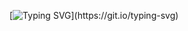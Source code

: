 [![Typing SVG](https://readme-typing-svg.herokuapp.com?color=4BF700&center=true&vCenter=true&lines=Hi+my+name+is+Ted.;I+design+things.;Frontends%2C+Backends%2C+UI%2FUX%2C;They+say+form+follows+function.;I+try+to+stay+between+the+two.)](https://git.io/typing-svg)
